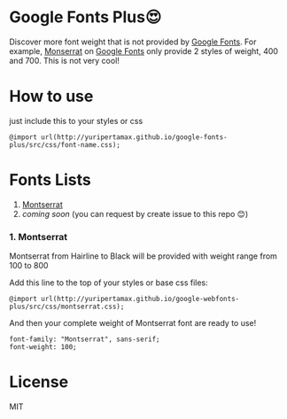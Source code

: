 # Google Fonts Plus😍
Discover more font weight that is not provided by [Google Fonts](http://google.com/fonts). For example, [Monserrat](https://www.google.com/fonts/specimen/Montserrat) on [Google Fonts](http://google.com/fonts) only provide 2 styles of weight, 400 and 700. This is not very cool!

# How to use
just include this to your styles or css

```
@import url(http://yuripertamax.github.io/google-fonts-plus/src/css/font-name.css);
```

# Fonts Lists
1. [Montserrat](#montserrat)
2. _coming soon_ (you can request by create issue to this repo 😊)


### 1. Montserrat

Montserrat from Hairline to Black will be provided with weight range from 100 to 800

Add this line to the top of your styles or base css files:
```
@import url(http://yuripertamax.github.io/google-webfonts-plus/src/css/montserrat.css);
```

And then your complete weight of Montserrat font are ready to use!
```
font-family: "Montserrat", sans-serif;
font-weight: 100;
```

# License
MIT
